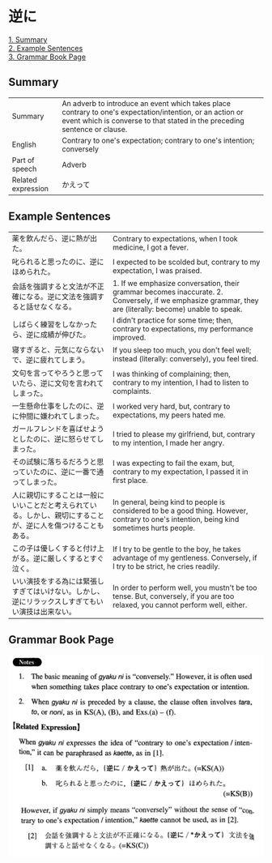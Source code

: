 # 逆に

[1. Summary](#summary)<br>
[2. Example Sentences](#example-sentences)<br>
[3. Grammar Book Page](#grammar-book-page)<br>


## Summary

<table><tr>   <td>Summary</td>   <td>An adverb to introduce an event which takes place contrary to one's expectation/intention, or an action or event which is converse to that stated in the preceding sentence or clause.</td></tr><tr>   <td>English</td>   <td>Contrary to one's expectation; contrary to one's intention; conversely</td></tr><tr>   <td>Part of speech</td>   <td>Adverb</td></tr><tr>   <td>Related expression</td>   <td>かえって</td></tr></table>

## Example Sentences

<table><tr>   <td>薬を飲んだら、逆に熱が出た。</td>   <td>Contrary to expectations, when I took medicine, I got a fever.</td></tr><tr>   <td>叱られると思ったのに、逆にほめられた。</td>   <td>I expected to be scolded but, contrary to my expectation, I was praised.</td></tr><tr>   <td>会話を強調すると文法が不正確になる。逆に文法を強調すると話せなくなる。</td>   <td>1. If we emphasize conversation, their grammar becomes inaccurate.    2. Conversely, if we emphasize grammar, they are (literally: become) unable to speak.</td></tr><tr>   <td>しばらく練習をしなかったら、逆に成績が伸びた。</td>   <td>I didn't practice for some time; then, contrary to expectations, my performance improved.</td></tr><tr>   <td>寝すぎると、元気にならないで、逆に疲れてしまう。</td>   <td>If you sleep too much, you don't feel well; instead (literally: conversely), you feel tired.</td></tr><tr>   <td>文句を言ってやろうと思っていたら、逆に文句を言われてしまった。</td>   <td>I was thinking of complaining; then, contrary to my intention, I had to listen to complaints.</td></tr><tr>   <td>一生懸命仕事をしたのに、逆に仲間に嫌われてしまった。</td>   <td>I worked very hard, but, contrary to expectations, my peers hated me.</td></tr><tr>   <td>ガールフレンドを喜ばせようとしたのに、逆に怒らせてしまった。</td>   <td>I tried to please my girlfriend, but, contrary to my intention, I made her angry.</td></tr><tr>   <td>その試験に落ちるだろうと思っていたのに、逆に一番で通ってしまった。</td>   <td>I was expecting to fail the exam, but, contrary to my expectation, I passed it in first place.</td></tr><tr>   <td>人に親切にすることは一般にいいことだと考えられている。しかし、親切にすることが、逆に人を傷つけることもある。</td>   <td>In general, being kind to people is considered to be a good thing. However, contrary to one's intention, being kind sometimes hurts people.</td></tr><tr>   <td>この子は優しくすると付け上がる。逆に厳しくするとすぐ泣く。</td>   <td>If I try to be gentle to the boy, he takes advantage of my gentleness. Conversely, if I try to be strict, he cries readily.</td></tr><tr>   <td>いい演技をする為には緊張しすぎてはいけない。しかし、逆にリラックスしすぎてもいい演技は出来ない。</td>   <td>In order to perform well, you mustn't be too tense. But, conversely, if you are too relaxed, you cannot perform well, either.</td></tr></table>

## Grammar Book Page

![](../img/Intermediate逆に.png)


